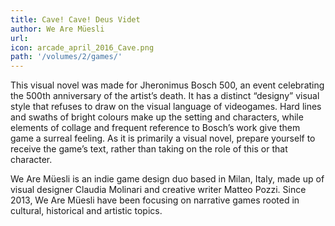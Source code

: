```yaml
---
title: Cave! Cave! Deus Videt
author: We Are Müesli
url: 
icon: arcade_april_2016_Cave.png
path: '/volumes/2/games/'
---
```

This visual novel was made for Jheronimus Bosch 500, an event celebrating the 500th
anniversary of the artist’s death. It has a distinct “designy” visual style that refuses to
draw on the visual language of videogames. Hard lines and swaths of bright colours make up
the setting and characters, while elements of collage and frequent reference to Bosch’s work
give them game a surreal feeling. As it is primarily a visual novel, prepare yourself to
receive the game’s text, rather than taking on the role of this or that character.

We Are Müesli is an indie game design duo based in Milan, Italy, made up of visual designer
Claudia Molinari and creative writer Matteo Pozzi. Since 2013, We Are Müesli have been
focusing on narrative games rooted in cultural, historical and artistic topics.